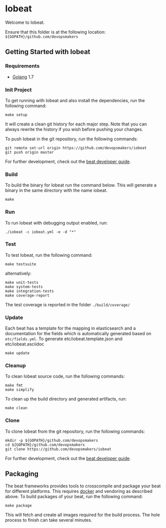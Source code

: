 # Iobeat

Welcome to Iobeat.

Ensure that this folder is at the following location:
`${GOPATH}/github.com/devopsmakers`

## Getting Started with Iobeat

### Requirements

* [Golang](https://golang.org/dl/) 1.7

### Init Project
To get running with Iobeat and also install the
dependencies, run the following command:

```
make setup
```

It will create a clean git history for each major step. Note that you can always rewrite the history if you wish before pushing your changes.

To push Iobeat in the git repository, run the following commands:

```
git remote set-url origin https://github.com/devopsmakers/iobeat
git push origin master
```

For further development, check out the [beat developer guide](https://www.elastic.co/guide/en/beats/libbeat/current/new-beat.html).

### Build

To build the binary for Iobeat run the command below. This will generate a binary
in the same directory with the name iobeat.

```
make
```


### Run

To run Iobeat with debugging output enabled, run:

```
./iobeat -c iobeat.yml -e -d "*"
```


### Test

To test Iobeat, run the following command:

```
make testsuite
```

alternatively:
```
make unit-tests
make system-tests
make integration-tests
make coverage-report
```

The test coverage is reported in the folder `./build/coverage/`

### Update

Each beat has a template for the mapping in elasticsearch and a documentation for the fields
which is automatically generated based on `etc/fields.yml`.
To generate etc/iobeat.template.json and etc/iobeat.asciidoc

```
make update
```


### Cleanup

To clean  Iobeat source code, run the following commands:

```
make fmt
make simplify
```

To clean up the build directory and generated artifacts, run:

```
make clean
```


### Clone

To clone Iobeat from the git repository, run the following commands:

```
mkdir -p ${GOPATH}/github.com/devopsmakers
cd ${GOPATH}/github.com/devopsmakers
git clone https://github.com/devopsmakers/iobeat
```


For further development, check out the [beat developer guide](https://www.elastic.co/guide/en/beats/libbeat/current/new-beat.html).


## Packaging

The beat frameworks provides tools to crosscompile and package your beat for different platforms. This requires [docker](https://www.docker.com/) and vendoring as described above. To build packages of your beat, run the following command:

```
make package
```

This will fetch and create all images required for the build process. The hole process to finish can take several minutes.
